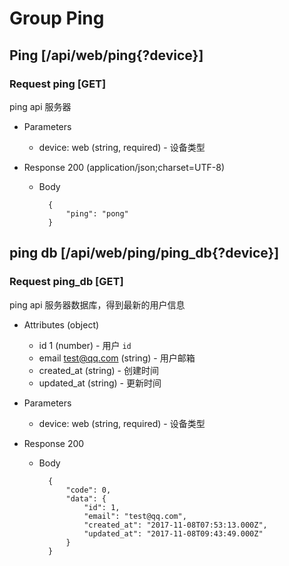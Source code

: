 # Group Ping

## Ping [/api/web/ping{?device}]

### Request ping [GET]
ping api 服务器

+ Parameters
    + device: web (string, required) - 设备类型

+ Response 200 (application/json;charset=UTF-8)

    + Body

            {
                "ping": "pong"
            }

## ping db [/api/web/ping/ping_db{?device}]
### Request ping_db [GET]
ping api 服务器数据库，得到最新的用户信息

+ Attributes (object)
    + id 1 (number) - 用户 `id`
    + email test@qq.com (string) - 用户邮箱
    + created_at (string) - 创建时间
    + updated_at (string) - 更新时间

+ Parameters
    + device: web (string, required) - 设备类型

+ Response 200
    + Body

            {
                "code": 0,
                "data": {
                    "id": 1,
                    "email": "test@qq.com",
                    "created_at": "2017-11-08T07:53:13.000Z",
                    "updated_at": "2017-11-08T09:43:49.000Z"
                }
            }
